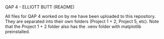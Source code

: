 QAP 4 - ELLIOTT BUTT (README)

All files for QAP 4 worked on by me have been uploaded to this repository. They are separated into their own folders (Project 1 + 2, Project 5, etc). Note that the Project 1 + 2 folder also has the .venv folder with matplotlib preinstalled.
